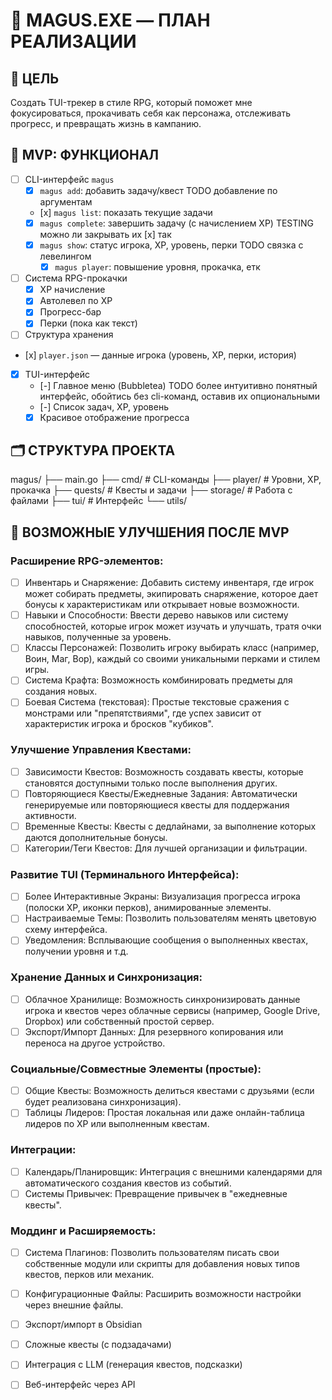 # 📜 MAGUS.EXE — ПЛАН РЕАЛИЗАЦИИ

## 🧙 ЦЕЛЬ
Создать TUI-трекер в стиле RPG, который поможет мне фокусироваться, прокачивать себя как персонажа, отслеживать прогресс, и превращать жизнь в кампанию.

## 🎯 MVP: ФУНКЦИОНАЛ

- [ ] CLI-интерфейс `magus`
  - [x] `magus add`: добавить задачу/квест
    TODO добавление по аргументам 
  - [х] `magus list`: показать текущие задачи
  - [x] `magus complete`: завершить задачу (с начислением XP)
    TESTING можно ли закрывать их [x] так
  - [x] `magus show`: статус игрока, XP, уровень, перки
    TODO связка с левелингом
    - [x] `magus player`: повышение уровня, прокачка, етк

- [ ] Система RPG-прокачки
  - [x] XP начисление
  - [x] Автолевел по XP
  - [x] Прогресс-бар
  - [x] Перки (пока как текст)

- [ ] Структура хранения
- [х] `player.json` — данные игрока (уровень, XP, перки, история)

- [x] TUI-интерфейс
  - [-] Главное меню (Bubbletea)
    TODO более интуитивно понятный интерфейс, обойтись без cli-команд, оставив их опциональными
  - [-] Список задач, XP, уровень
  - [x] Красивое отображение прогресса

## 🗂️ СТРУКТУРА ПРОЕКТА

magus/
├── main.go
├── cmd/ # CLI-команды
├── player/ # Уровни, XP, прокачка
├── quests/ # Квесты и задачи
├── storage/ # Работа с файлами
├── tui/ # Интерфейс
└── utils/

## 🧠 ВОЗМОЖНЫЕ УЛУЧШЕНИЯ ПОСЛЕ MVP

### Расширение RPG-элементов:
- [ ] Инвентарь и Снаряжение: Добавить систему инвентаря, где игрок может собирать предметы, экипировать снаряжение, которое дает бонусы к характеристикам или открывает новые возможности.
- [ ] Навыки и Способности: Ввести дерево навыков или систему способностей, которые игрок может изучать и улучшать, тратя очки навыков, полученные за уровень.
- [ ] Классы Персонажей: Позволить игроку выбирать класс (например, Воин, Маг, Вор), каждый со своими уникальными перками и стилем игры.
- [ ] Система Крафта: Возможность комбинировать предметы для создания новых.
- [ ] Боевая Система (текстовая): Простые текстовые сражения с монстрами или "препятствиями", где успех зависит от характеристик игрока и бросков "кубиков".

### Улучшение Управления Квестами:
- [ ] Зависимости Квестов: Возможность создавать квесты, которые становятся доступными только после выполнения других.
- [ ] Повторяющиеся Квесты/Ежедневные Задания: Автоматически генерируемые или повторяющиеся квесты для поддержания активности.
- [ ] Временные Квесты: Квесты с дедлайнами, за выполнение которых даются дополнительные бонусы.
- [ ] Категории/Теги Квестов: Для лучшей организации и фильтрации.

### Развитие TUI (Терминального Интерфейса):
- [ ] Более Интерактивные Экраны: Визуализация прогресса игрока (полоски XP, иконки перков), анимированные элементы.
- [ ] Настраиваемые Темы: Позволить пользователям менять цветовую схему интерфейса.
- [ ] Уведомления: Всплывающие сообщения о выполненных квестах, получении уровня и т.д.

### Хранение Данных и Синхронизация:
- [ ] Облачное Хранилище: Возможность синхронизировать данные игрока и квестов через облачные сервисы (например, Google Drive, Dropbox) или собственный простой сервер.
- [ ] Экспорт/Импорт Данных: Для резервного копирования или переноса на другое устройство.

### Социальные/Совместные Элементы (простые):
- [ ] Общие Квесты: Возможность делиться квестами с друзьями (если будет реализована синхронизация).
- [ ] Таблицы Лидеров: Простая локальная или даже онлайн-таблица лидеров по XP или выполненным квестам.

### Интеграции:
- [ ] Календарь/Планировщик: Интеграция с внешними календарями для автоматического создания квестов из событий.
- [ ] Системы Привычек: Превращение привычек в "ежедневные квесты".

### Моддинг и Расширяемость:
- [ ] Система Плагинов: Позволить пользователям писать свои собственные модули или скрипты для добавления новых типов квестов, перков или механик.
- [ ] Конфигурационные Файлы: Расширить возможности настройки через внешние файлы.

- [ ] Экспорт/импорт в Obsidian
- [ ] Сложные квесты (с подзадачами)
- [ ] Интеграция с LLM (генерация квестов, подсказки)
- [ ] Веб-интерфейс через API
